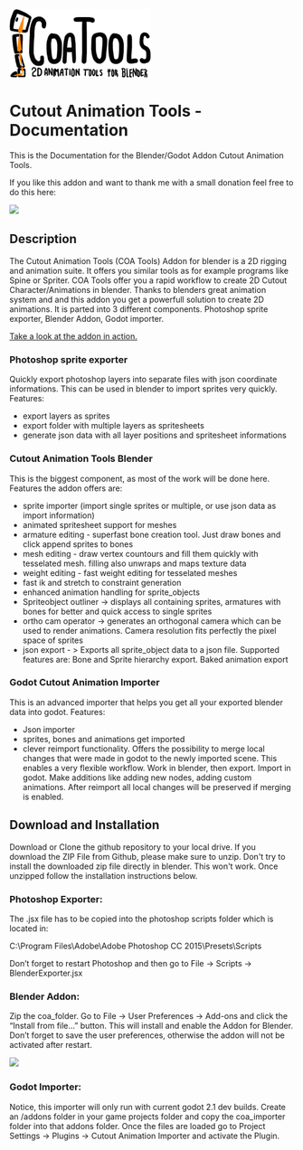 <img src="./coa_tools_logo.png" width="250">

# Cutout Animation Tools - Documentation
This is the Documentation for the Blender/Godot Addon Cutout Animation Tools.

If you like this addon and want to thank me with a small donation feel free to do this here:

[![](https://www.paypalobjects.com/en_US/i/btn/btn_donateCC_LG.gif)](https://www.paypal.com/cgi-bin/webscr?cmd=_s-xclick&hosted_button_id=8TB6CNT9G8LEN)

## Description
The Cutout Animation Tools (COA Tools) Addon for blender is a 2D rigging and animation suite. It offers you similar tools as for example programs like Spine or Spriter. COA Tools offer you a rapid workflow to create 2D Cutout Character/Animations in blender. Thanks to blenders great animation system and and this addon you get a powerfull solution to create 2D animations. It is parted into 3 different components. Photoshop sprite exporter, Blender Addon, Godot importer.

[Take a look at the addon in action.](https://www.youtube.com/playlist?list=PLPI26-KXCXpA-VMlDIWpmdq6M1m4LEjf_)

### Photoshop sprite exporter
Quickly export photoshop layers into separate files with json coordinate informations. This can be used in blender to import sprites very quickly.
Features:
- export layers as sprites
- export folder with multiple layers as spritesheets
- generate json data with all layer positions and spritesheet informations

### Cutout Animation Tools Blender
This is the biggest component, as most of the work will be done here.
Features the addon offers are:
- sprite importer (import single sprites or multiple, or use json data as import information)
- animated spritesheet support for meshes
- armature editing - superfast bone creation tool. Just draw bones and click append sprites to bones
- mesh editing - draw vertex countours and fill them quickly with tesselated mesh. filling also unwraps and maps texture data
- weight editing - fast weight editing for tesselated meshes
- fast ik and stretch to constraint generation 
- enhanced animation handling for sprite_objects
- Spriteobject outliner -> displays all containing sprites, armatures with bones for better and quick access to single sprites
- ortho cam operator -> generates an orthogonal camera which can be used to render animations. Camera resolution fits perfectly the pixel space of sprites
- json export - > Exports all sprite_object data to a json file. Supported features are: Bone and Sprite hierarchy export. Baked animation export

### Godot Cutout Animation Importer
This is an advanced importer that helps you get all your exported blender data into godot.
Features:
- Json importer
- sprites, bones and animations get imported
- clever reimport functionality. Offers the possibility to merge local changes that were made in godot to the newly imported scene. This enables a very flexible workflow. Work in blender, then export. Import in godot. Make additions like adding new nodes, adding custom animations. After reimport all local changes will be preserved if merging is enabled.

## Download and Installation
Download or Clone the github repository to your local drive. If you download the ZIP File from Github, please make sure to unzip.
Don't try to install the downloaded zip file directly in blender. This won't work. Once unzipped follow the installation instructions below.

### Photoshop Exporter:

The .jsx file has to be copied into the photoshop scripts folder which is located in:

C:\Program Files\Adobe\Adobe Photoshop CC 2015\Presets\Scripts

Don’t forget to restart Photoshop and then go to File -> Scripts -> BlenderExporter.jsx

### Blender Addon:
Zip the coa_folder.
Go to File -> User Preferences -> Add-ons and click the “Install from file...” button.
This will install and enable the Addon for Blender. Don’t forget to save the user preferences, otherwise the addon will not be activated after restart.

<a href="http://misc.artbyndee.de/coa_tools_installation.gif"><img src="http://misc.artbyndee.de/coa_tools_installation.gif" width="250" /></a>

### Godot Importer:
Notice, this importer will only run with current godot 2.1 dev builds. 
Create an /addons folder in your game projects folder and copy the coa_importer folder into that addons folder. Once the files are loaded go to Project Settings -> Plugins -> Cutout Animation Importer and activate the Plugin.

